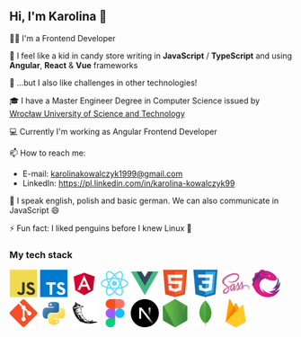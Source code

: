 ## Hi, I'm Karolina 👋

👩‍💻 I'm a Frontend Developer

🍬 I feel like a kid in candy store writing in **JavaScript** / **TypeScript** and using **Angular**, **React** & **Vue** frameworks

💪 ...but I also like challenges in other technologies!

🎓 I have a Master Engineer Degree in Computer Science issued by [Wrocław University of Science and Technology](https://pwr.edu.pl/en/)

💻 Currently I'm working as Angular Frontend Developer

📫 How to reach me:
  - E-mail: karolinakowalczyk1999@gmail.com
  - LinkedIn: https://pl.linkedin.com/in/karolina-kowalczyk99

💬 I speak english, polish and basic german. We can also communicate in JavaScript 😄

⚡ Fun fact: I liked penguins before I knew Linux 🐧

### My tech stack
<img src="https://github.com/devicons/devicon/blob/master/icons/javascript/javascript-original.svg" alt="JavaScript logo" width="50" height="50" /> <img src="https://github.com/devicons/devicon/blob/master/icons/typescript/typescript-original.svg" alt="TypeScript logo" width="50" height="50" /> <img src="https://github.com/devicons/devicon/blob/master/icons/angular/angular-original.svg" alt="Angular logo" width="50" height="50" /> <img src="https://github.com/devicons/devicon/blob/master/icons/react/react-original.svg" alt="React logo" width="50" height="50" /> <img src="https://github.com/devicons/devicon/blob/master/icons/vuejs/vuejs-original.svg" alt="Vue logo" width="50" height="50" /> <img src="https://github.com/devicons/devicon/blob/master/icons/html5/html5-original.svg" alt="HTML5 logo" width="50" height="50" /> <img src="https://github.com/devicons/devicon/blob/master/icons/css3/css3-original.svg" alt="CSS logo" width="50" height="50" /> <img src="https://github.com/devicons/devicon/blob/master/icons/sass/sass-original.svg" alt="SASS logo" width="50" height="50" /> <img src="https://github.com/devicons/devicon/blob/master/icons/rxjs/rxjs-original.svg" alt="rxjs logo" width="50" height="50" /> <img src="https://github.com/devicons/devicon/blob/master/icons/git/git-original.svg" alt="git logo" width="50" height="50" /> <img src="https://github.com/devicons/devicon/blob/master/icons/python/python-original.svg" alt="python logo" width="50" height="50" /> <img src="https://github.com/devicons/devicon/blob/master/icons/flask/flask-original.svg" alt="flask logo" width="50" height="50" /> <img src="https://github.com/devicons/devicon/blob/master/icons/figma/figma-original.svg" alt="figma logo" width="50" height="50" /> <img src="https://github.com/devicons/devicon/blob/master/icons/nextjs/nextjs-original.svg" alt="nextjs logo" width="50" height="50" /> <img src="https://github.com/devicons/devicon/blob/master/icons/nodejs/nodejs-original.svg" alt="nodejs logo" width="50" height="50" /> <img src="https://github.com/devicons/devicon/blob/master/icons/mongodb/mongodb-original.svg" alt="mongodb logo" width="50" height="50" /> <img src="https://github.com/devicons/devicon/blob/master/icons/firebase/firebase-original.svg" alt="firebase logo" width="50" height="50" />


